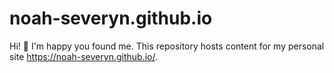 # noah-severyn.github.io
Hi! :wave: I'm happy you found me. This repository hosts content for my personal site https://noah-severyn.github.io/.
